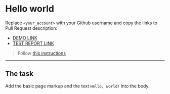 # Hello world

Replace `<your_account>` with your Github username and copy the links to Pull Request description:

- [DEMO LINK](https://Yuriy-Komolov.github.io/layout_hello-world/)
- [TEST REPORT LINK](https://Yuriy-Komolov.github.io/layout_hello-world/report/html_report/)

> Follow [this instructions](https://mate-academy.github.io/layout_task-guideline/#how-to-solve-the-layout-tasks-on-github)

---

## The task

Add the basic page markup and the text `Hello, world!` into the body.

